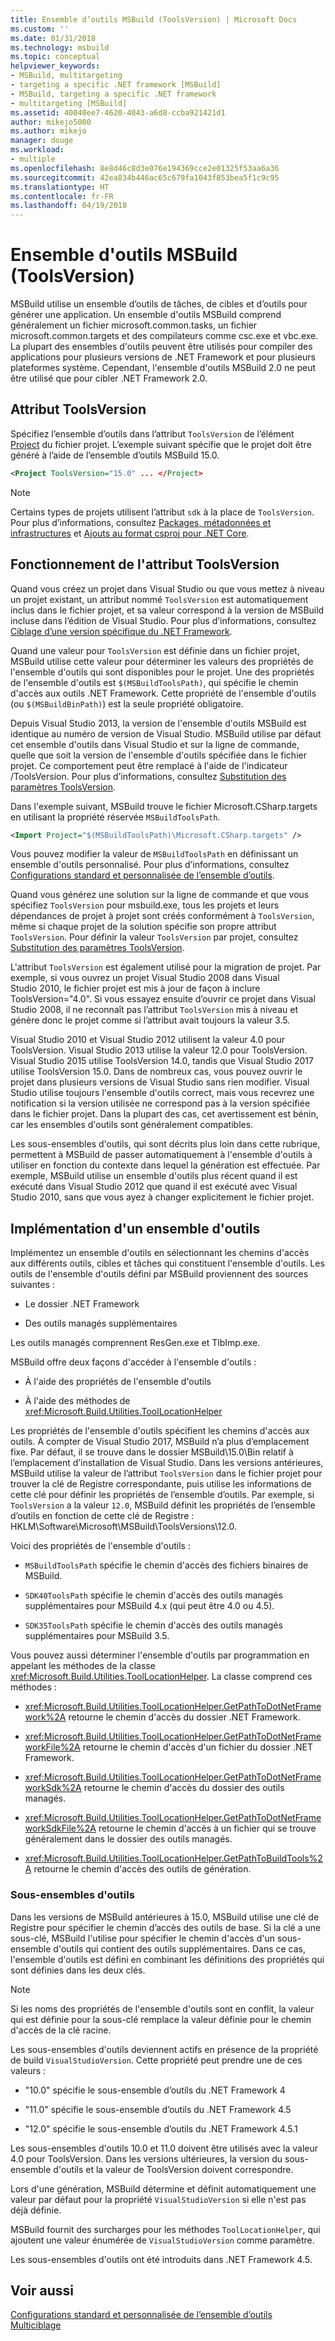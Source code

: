 ```yaml
---
title: Ensemble d’outils MSBuild (ToolsVersion) | Microsoft Docs
ms.custom: ''
ms.date: 01/31/2018
ms.technology: msbuild
ms.topic: conceptual
helpviewer_keywords:
- MSBuild, multitargeting
- targeting a specific .NET framework [MSBuild]
- MSBuild, targeting a specific .NET framework
- multitargeting [MSBuild]
ms.assetid: 40040ee7-4620-4043-a6d8-ccba921421d1
author: mikejo5000
ms.author: mikejo
manager: douge
ms.workload:
- multiple
ms.openlocfilehash: 8e8d46c8d3e076e194369cce2e01325f53aa6a36
ms.sourcegitcommit: 42ea834b446ac65c679fa1043f853bea5f1c9c95
ms.translationtype: HT
ms.contentlocale: fr-FR
ms.lasthandoff: 04/19/2018
---
```

# <a name="msbuild-toolset-toolsversion"></a>Ensemble d'outils MSBuild (ToolsVersion)
MSBuild utilise un ensemble d’outils de tâches, de cibles et d’outils pour générer une application. Un ensemble d'outils MSBuild comprend généralement un fichier microsoft.common.tasks, un fichier microsoft.common.targets et des compilateurs comme csc.exe et vbc.exe. La plupart des ensembles d'outils peuvent être utilisés pour compiler des applications pour plusieurs versions de .NET Framework et pour plusieurs plateformes système. Cependant, l'ensemble d'outils MSBuild 2.0 ne peut être utilisé que pour cibler .NET Framework 2.0.  
  
## <a name="toolsversion-attribute"></a>Attribut ToolsVersion  
 Spécifiez l’ensemble d’outils dans l’attribut `ToolsVersion` de l’élément [Project](../msbuild/project-element-msbuild.md) du fichier projet. L’exemple suivant spécifie que le projet doit être généré à l’aide de l’ensemble d’outils MSBuild 15.0.  
  
```xml  
<Project ToolsVersion="15.0" ... </Project>  
``` 

> [!NOTE] 
> Certains types de projets utilisent l’attribut `sdk` à la place de `ToolsVersion`. Pour plus d’informations, consultez [Packages, métadonnées et infrastructures](/dotnet/core/packages) et [Ajouts au format csproj pour .NET Core](/dotnet/core/tools/csproj).
  
## <a name="how-the-toolsversion-attribute-works"></a>Fonctionnement de l'attribut ToolsVersion  
 Quand vous créez un projet dans Visual Studio ou que vous mettez à niveau un projet existant, un attribut nommé `ToolsVersion` est automatiquement inclus dans le fichier projet, et sa valeur correspond à la version de MSBuild incluse dans l’édition de Visual Studio. Pour plus d’informations, consultez [Ciblage d’une version spécifique du .NET Framework](../ide/targeting-a-specific-dotnet-framework-version.md).  
  
 Quand une valeur pour `ToolsVersion` est définie dans un fichier projet, MSBuild utilise cette valeur pour déterminer les valeurs des propriétés de l'ensemble d'outils qui sont disponibles pour le projet. Une des propriétés de l'ensemble d'outils est `$(MSBuildToolsPath)`, qui spécifie le chemin d'accès aux outils .NET Framework. Cette propriété de l'ensemble d'outils (ou `$(MSBuildBinPath)`) est la seule propriété obligatoire.  
  
 Depuis Visual Studio 2013, la version de l'ensemble d'outils MSBuild est identique au numéro de version de Visual Studio. MSBuild utilise par défaut cet ensemble d'outils dans Visual Studio et sur la ligne de commande, quelle que soit la version de l'ensemble d'outils spécifiée dans le fichier projet.  Ce comportement peut être remplacé à l'aide de l'indicateur /ToolsVersion. Pour plus d’informations, consultez [Substitution des paramètres ToolsVersion](../msbuild/overriding-toolsversion-settings.md).  
  
 Dans l'exemple suivant, MSBuild trouve le fichier Microsoft.CSharp.targets en utilisant la propriété réservée `MSBuildToolsPath`.  
  
```xml  
<Import Project="$(MSBuildToolsPath)\Microsoft.CSharp.targets" />  
```  
  
 Vous pouvez modifier la valeur de `MSBuildToolsPath` en définissant un ensemble d'outils personnalisé. Pour plus d’informations, consultez [Configurations standard et personnalisée de l’ensemble d’outils](../msbuild/standard-and-custom-toolset-configurations.md).  
  
 Quand vous générez une solution sur la ligne de commande et que vous spécifiez `ToolsVersion` pour msbuild.exe, tous les projets et leurs dépendances de projet à projet sont créés conformément à `ToolsVersion`, même si chaque projet de la solution spécifie son propre attribut `ToolsVersion`. Pour définir la valeur `ToolsVersion` par projet, consultez [Substitution des paramètres ToolsVersion](../msbuild/overriding-toolsversion-settings.md).  
  
 L'attribut `ToolsVersion` est également utilisé pour la migration de projet. Par exemple, si vous ouvrez un projet Visual Studio 2008 dans Visual Studio 2010, le fichier projet est mis à jour de façon à inclure ToolsVersion="4.0". Si vous essayez ensuite d’ouvrir ce projet dans Visual Studio 2008, il ne reconnaît pas l’attribut `ToolsVersion` mis à niveau et génère donc le projet comme si l’attribut avait toujours la valeur 3.5.  
  
 Visual Studio 2010 et Visual Studio 2012 utilisent la valeur 4.0 pour ToolsVersion. Visual Studio 2013 utilise la valeur 12.0 pour ToolsVersion. Visual Studio 2015 utilise ToolsVersion 14.0, tandis que Visual Studio 2017 utilise ToolsVersion 15.0. Dans de nombreux cas, vous pouvez ouvrir le projet dans plusieurs versions de Visual Studio sans rien modifier. Visual Studio utilise toujours l'ensemble d'outils correct, mais vous recevrez une notification si la version utilisée ne correspond pas à la version spécifiée dans le fichier projet. Dans la plupart des cas, cet avertissement est bénin, car les ensembles d'outils sont généralement compatibles.  
  
 Les sous-ensembles d'outils, qui sont décrits plus loin dans cette rubrique, permettent à MSBuild de passer automatiquement à l'ensemble d'outils à utiliser en fonction du contexte dans lequel la génération est effectuée. Par exemple, MSBuild utilise un ensemble d'outils plus récent quand il est exécuté dans Visual Studio 2012 que quand il est exécuté avec Visual Studio 2010, sans que vous ayez à changer explicitement le fichier projet.  
  
## <a name="toolset-implementation"></a>Implémentation d'un ensemble d'outils  
 Implémentez un ensemble d'outils en sélectionnant les chemins d'accès aux différents outils, cibles et tâches qui constituent l'ensemble d'outils. Les outils de l'ensemble d'outils défini par MSBuild proviennent des sources suivantes :  
  
-   Le dossier .NET Framework  
  
-   Des outils managés supplémentaires  
  
 Les outils managés comprennent ResGen.exe et TlbImp.exe.  
  
 MSBuild offre deux façons d'accéder à l'ensemble d'outils :  
  
-   À l'aide des propriétés de l'ensemble d'outils  
  
-   À l'aide des méthodes de <xref:Microsoft.Build.Utilities.ToolLocationHelper>  
  
 Les propriétés de l'ensemble d'outils spécifient les chemins d'accès aux outils. À compter de Visual Studio 2017, MSBuild n’a plus d’emplacement fixe. Par défaut, il se trouve dans le dossier MSBuild\15.0\Bin relatif à l’emplacement d’installation de Visual Studio. Dans les versions antérieures, MSBuild utilise la valeur de l’attribut `ToolsVersion` dans le fichier projet pour trouver la clé de Registre correspondante, puis utilise les informations de cette clé pour définir les propriétés de l’ensemble d’outils. Par exemple, si `ToolsVersion` a la valeur `12.0`, MSBuild définit les propriétés de l’ensemble d’outils en fonction de cette clé de Registre : HKLM\Software\Microsoft\MSBuild\ToolsVersions\12.0.  
  
 Voici des propriétés de l'ensemble d'outils :  
  
-   `MSBuildToolsPath` spécifie le chemin d'accès des fichiers binaires de MSBuild.  
  
-   `SDK40ToolsPath` spécifie le chemin d'accès des outils managés supplémentaires pour MSBuild 4.x (qui peut être 4.0 ou 4.5).  
  
-   `SDK35ToolsPath` spécifie le chemin d'accès des outils managés supplémentaires pour MSBuild 3.5.  
  
 Vous pouvez aussi déterminer l'ensemble d'outils par programmation en appelant les méthodes de la classe <xref:Microsoft.Build.Utilities.ToolLocationHelper>. La classe comprend ces méthodes :  
  
-   <xref:Microsoft.Build.Utilities.ToolLocationHelper.GetPathToDotNetFramework%2A> retourne le chemin d'accès du dossier .NET Framework.  
  
-   <xref:Microsoft.Build.Utilities.ToolLocationHelper.GetPathToDotNetFrameworkFile%2A> retourne le chemin d'accès d'un fichier du dossier .NET Framework.  
  
-   <xref:Microsoft.Build.Utilities.ToolLocationHelper.GetPathToDotNetFrameworkSdk%2A> retourne le chemin d'accès du dossier des outils managés.  
  
-   <xref:Microsoft.Build.Utilities.ToolLocationHelper.GetPathToDotNetFrameworkSdkFile%2A> retourne le chemin d'accès à un fichier qui se trouve généralement dans le dossier des outils managés.  
  
-   <xref:Microsoft.Build.Utilities.ToolLocationHelper.GetPathToBuildTools%2A> retourne le chemin d'accès des outils de génération.  
  
### <a name="sub-toolsets"></a>Sous-ensembles d'outils  
 Dans les versions de MSBuild antérieures à 15.0, MSBuild utilise une clé de Registre pour spécifier le chemin d’accès des outils de base. Si la clé a une sous-clé, MSBuild l'utilise pour spécifier le chemin d'accès d'un sous-ensemble d'outils qui contient des outils supplémentaires. Dans ce cas, l'ensemble d'outils est défini en combinant les définitions des propriétés qui sont définies dans les deux clés.  
  
> [!NOTE]
>  Si les noms des propriétés de l'ensemble d'outils sont en conflit, la valeur qui est définie pour la sous-clé remplace la valeur définie pour le chemin d'accès de la clé racine.  
  
 Les sous-ensembles d'outils deviennent actifs en présence de la propriété de build `VisualStudioVersion`. Cette propriété peut prendre une de ces valeurs :  
  
-   "10.0" spécifie le sous-ensemble d’outils du .NET Framework 4  
  
-   "11.0" spécifie le sous-ensemble d’outils du .NET Framework 4.5  
  
-   "12.0" spécifie le sous-ensemble d’outils du .NET Framework 4.5.1 
  
 Les sous-ensembles d'outils 10.0 et 11.0 doivent être utilisés avec la valeur 4.0 pour ToolsVersion. Dans les versions ultérieures, la version du sous-ensemble d'outils et la valeur de ToolsVersion doivent correspondre.  
  
 Lors d'une génération, MSBuild détermine et définit automatiquement une valeur par défaut pour la propriété `VisualStudioVersion` si elle n'est pas déjà définie.  
  
 MSBuild fournit des surcharges pour les méthodes `ToolLocationHelper`, qui ajoutent une valeur énumérée de `VisualStudioVersion` comme paramètre.  
  
 Les sous-ensembles d'outils ont été introduits dans .NET Framework 4.5.  
  
## <a name="see-also"></a>Voir aussi  
 [Configurations standard et personnalisée de l’ensemble d’outils](../msbuild/standard-and-custom-toolset-configurations.md)   
 [Multiciblage](../msbuild/msbuild-multitargeting-overview.md)
